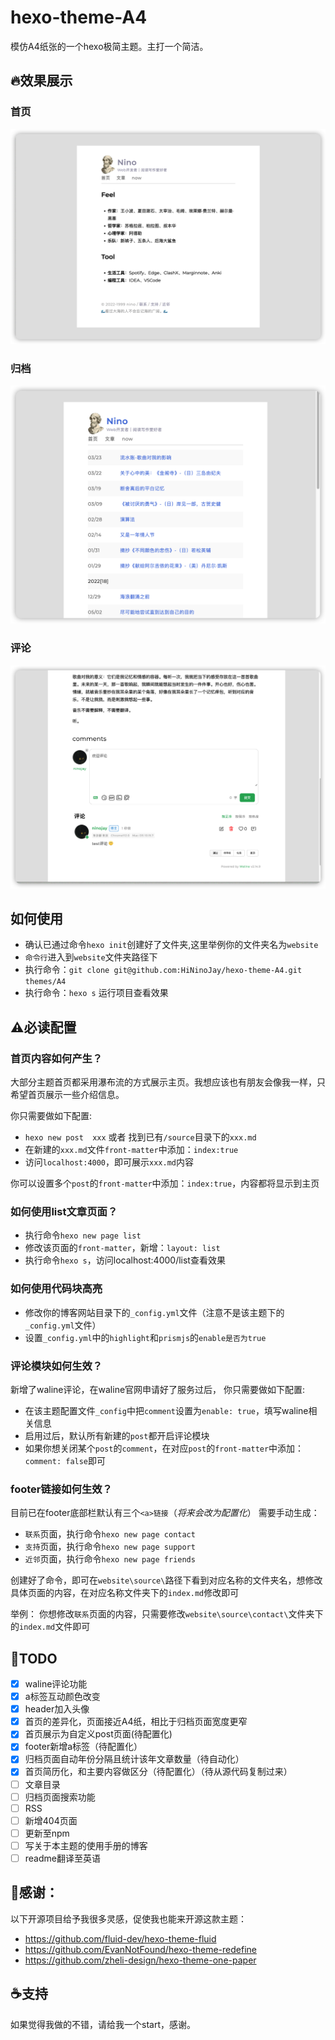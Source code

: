 # hexo-theme-A4
模仿A4纸张的一个hexo极简主题。主打一个简洁。

## 🔥效果展示
### 首页

![](/source/img/index.png)

### 归档

![](/source/img/archive.png)

### 评论

![](/source/img/comment.png)

## 如何使用
- 确认已通过命令`hexo init`创建好了文件夹,这里举例你的文件夹名为`website`
- `命令行`进入到`website`文件夹路径下
- 执行命令：`git clone git@github.com:HiNinoJay/hexo-theme-A4.git themes/A4`
- 执行命令：`hexo s` 运行项目查看效果

## ⚠️必读配置

### 首页内容如何产生？

大部分主题首页都采用瀑布流的方式展示主页。我想应该也有朋友会像我一样，只希望首页展示一些介绍信息。

你只需要做如下配置:
- `hexo new post  xxx`  或者 找到已有`/source`目录下的`xxx.md`
- 在新建的`xxx.md`文件`front-matter`中添加：`index:true`
- 访问`localhost:4000`，即可展示`xxx.md`内容

你可以设置多个`post`的`front-matter`中添加：`index:true`，内容都将显示到主页

### 如何使用list文章页面？
- 执行命令`hexo new page list`
- 修改该页面的`front-matter`，新增：`layout: list`
- 执行命令`hexo s`，访问localhost:4000/list查看效果
### 如何使用代码块高亮
- 修改你的博客网站目录下的```_config.yml```文件（注意不是该主题下的```_config.yml```文件）
- 设置```_config.yml```中的```highlight```和```prismjs```的```enable是否为true```
  
### 评论模块如何生效？

新增了waline评论，在waline官网申请好了服务过后，
你只需要做如下配置:
- 在该主题配置文件`_config`中把`comment`设置为`enable: true`，填写waline相关信息
- 启用过后，默认所有新建的`post`都开启评论模块
- 如果你想关闭某个`post`的`comment`，在对应`post`的`front-matter`中添加：`comment: false`即可
### footer链接如何生效？
目前已在footer底部栏默认有三个`<a>链接`（*将来会改为配置化*）
需要手动生成：
- `联系`页面，执行命令`hexo new page contact`
- `支持`页面，执行命令`hexo new page support`
- `近邻`页面，执行命令`hexo new page friends`

创建好了命令，即可在`website\source\`路径下看到对应名称的文件夹名，想修改具体页面的内容，在对应名称文件夹下的`index.md`修改即可

举例：
你想修改`联系`页面的内容，只需要修改`website\source\contact\`文件夹下的`index.md`文件即可

## 🏹️TODO

- [x] waline评论功能
- [x] a标签互动颜色改变
- [x] header加入头像
- [x] 首页的差异化，页面接近A4纸，相比于归档页面宽度更窄
- [x] 首页展示为自定义post页面(待配置化)
- [x] footer新增a标签（待配置化）
- [x] 归档页面自动年份分隔且统计该年文章数量（待自动化）
- [x] 首页简历化，和主要内容做区分（待配置化）（待从源代码复制过来）
- [ ] 文章目录
- [ ] 归档页面搜索功能
- [ ] RSS
- [ ] 新增404页面
- [ ] 更新至npm
- [ ] 写关于本主题的使用手册的博客
- [ ] readme翻译至英语

## 🍺感谢：
以下开源项目给予我很多灵感，促使我也能来开源这款主题：
- https://github.com/fluid-dev/hexo-theme-fluid
- https://github.com/EvanNotFound/hexo-theme-redefine
- https://github.com/zheli-design/hexo-theme-one-paper


## ☕️支持

如果觉得我做的不错，请给我一个start，感谢。

